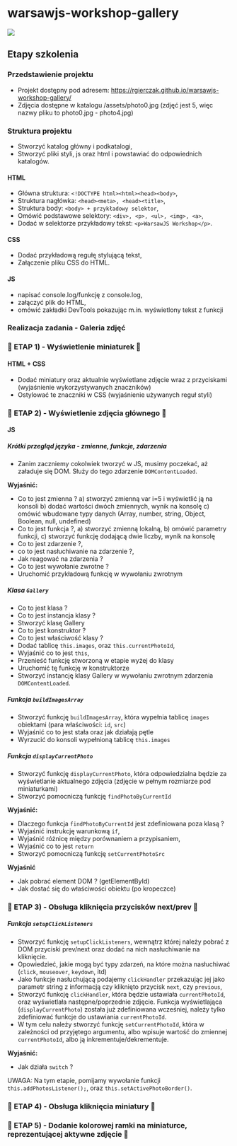 # warsawjs-workshop-gallery

![](http://warsawjs.com/assets/images/logo/logo-transparent-240x240.png)

## Etapy szkolenia

### Przedstawienie projektu

* Projekt dostępny pod adresem:
https://rgierczak.github.io/warsawjs-workshop-gallery/
* Zdjęcia dostępne w katalogu /assets/photo0.jpg
(zdjęć jest 5, więc nazwy pliku to photo0.jpg - photo4.jpg)

### Struktura projektu

* Stworzyć katalog główny i podkatalogi,
* Stworzyć pliki styli, js oraz html i powstawiać do odpowiednich katalogów.

#### HTML

* Główna struktura: `<!DOCTYPE html><html><head><body>`,
* Struktura nagłówka: `<head><meta>, <head><title>`,
* Struktura body: `<body> + przykładowy selektor`,
* Omówić podstawowe selektory: `<div>, <p>, <ul>, <img>, <a>`,
* Dodać w selektorze przykładowy tekst: `<p>WarsawJS Workshop</p>`.

#### CSS

* Dodać przykładową regułę stylującą tekst,
* Załączenie pliku CSS do HTML.

#### JS

* napisać console.log/funkcję z console.log,
* załączyć plik do HTML,
* omówić zakładki DevTools pokazując m.in. wyświetlony tekst z funkcji

### Realizacja zadania - Galeria zdjęć

### &#x1F34E; ETAP 1) - Wyświetlenie miniaturek &#x1F34E;

#### HTML + CSS

* Dodać miniatury oraz aktualnie wyświetlane zdjęcie wraz z przyciskami
(wyjaśnienie wykorzystywanych znaczników)
* Ostylować te znaczniki w CSS
(wyjaśnienie używanych reguł styli)


### &#x1F34E; ETAP 2) - Wyświetlenie zdjęcia głównego &#x1F34E;

#### JS

##### Krótki przegląd języka - zmienne, funkcje, zdarzenia

* Zanim zaczniemy cokolwiek tworzyć w JS, musimy poczekać,
aż załaduje się DOM. Służy do tego zdarzenie `DOMContentLoaded`.

**Wyjaśnić:**

* Co to jest zmienna ?
a) stworzyć zmienną var i=5 i wyświetlić ją na konsoli
b) dodać wartości dwóch zmiennych, wynik na konsolę
c) omówić wbudowane typy danych 
(Array, number, string, Object, Boolean, null, undefined)
* Co to jest funkcja ?,
a) stworzyć zmienną lokalną,
b) omówić parametry funkcji,
c) stworzyć funkcję dodającą dwie liczby, wynik na konsolę
* Co to jest zdarzenie ?,
* co to jest nasłuchiwanie na zdarzenie ?,
* Jak reagować na zdarzenia ?
* Co to jest wywołanie zwrotne ?
* Uruchomić przykładową funkcję w wywołaniu zwrotnym

##### Klasa `Gallery`

* Co to jest klasa ?
* Co to jest instancja klasy ?
* Stworzyć klasę Gallery
* Co to jest konstruktor ?
* Co to jest właściwość klasy ?
* Dodać tablicę `this.images`, oraz `this.currentPhotoId`,
* Wyjaśnić co to jest `this`,
* Przenieść funkcję stworzoną w etapie wyżej do klasy
* Uruchomić tę funkcję w konstruktorze
* Stworzyć instancję klasy Gallery w wywołaniu zwrotnym zdarzenia
`DOMContentLoaded`.

##### Funkcja `buildImagesArray`

* Stworzyć funkcję `buildImagesArray`, która wypełnia tablicę `images`
obiektami (para właściwości: `id`, `src`)
* Wyjaśnić co to jest stała oraz jak działają pętle
* Wyrzucić do konsoli wypełnioną tablicę `this.images`

##### Funkcja `displayCurrentPhoto`

* Stworzyć funkcję `displayCurrentPhoto`, która odpowiedzialna będzie
za wyświetlanie aktualnego zdjęcia (zdjęcie w pełnym rozmiarze pod
miniaturkami)
* Stworzyć pomocniczą funkcję `findPhotoByCurrentId`
 
**Wyjaśnić:**

* Dlaczego funkcja `findPhotoByCurrentId` jest zdefiniowana poza klasą ? 
* Wyjaśnić instrukcję warunkową `if`,
* Wyjaśnić różnicę między porównaniem a przypisaniem,
* Wyjaśnić co to jest `return`
* Stworzyć pomocniczą funkcję `setCurrentPhotoSrc`

**Wyjaśnić**

* Jak pobrać element DOM ? (getElementById)
* Jak dostać się do właściwości obiektu (po kropeczce)

### &#x1F34E; ETAP 3) - Obsługa kliknięcia przycisków next/prev &#x1F34E;

##### Funkcja `setupClickListeners`

* Stworzyć funkcję `setupClickListeners`, wewnątrz której należy pobrać 
z DOM przyciski prev/next oraz dodać na nich nasłuchiwanie na kliknięcie.
* Opowiedzieć, jakie mogą być typy zdarzeń, na które można nasłuchiwać
(`click`, `mouseover`, `keydown`, itd)
* Jako funkcje nasłuchującą podajemy `clickHandler` przekazując jej
jako parametr string z informacją czy kliknięto przycisk `next`,
czy `previous`,
* Stworzyć funkcję `clickHandler`, która będzie ustawiała `currentPhotoId`,
oraz wyświetlała następne/poprzednie zdjęcie. Funkcja wyświetlająca (`displayCurrentPhoto`) została już zdefiniowana wcześniej, należy tylko zdefiniować funkcje do ustawiania `currentPhotoId`.
* W tym celu należy stworzyć funkcję `setCurrentPhotoId`, która w zależności od przyjętego argumentu, albo wpisuje wartość do zmiennej `currentPhotoId`,
albo ją inkrementuje/dekrementuje.

**Wyjaśnić:**
- Jak działa `switch` ?

UWAGA: Na tym etapie, pomijamy wywołanie funkcji `this.addPhotosListener();`,
oraz `this.setActivePhotoBorder()`.

### &#x1F34E; ETAP 4) - Obsługa kliknięcia miniatury &#x1F34E;

### &#x1F34E; ETAP 5) - Dodanie kolorowej ramki na miniaturce, reprezentującej aktywne zdjęcie &#x1F34E;